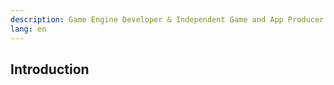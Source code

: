 ```yaml
---
description: Game Engine Developer & Independent Game and App Producer
lang: en
---
```



## Introduction
